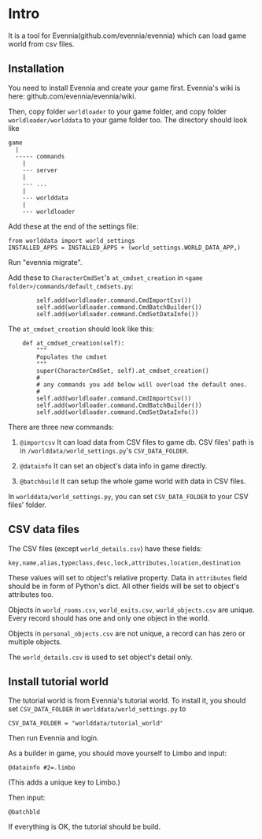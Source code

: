 # Intro
It is a tool for Evennia(github.com/evennia/evennia) which can load game world from csv files.

## Installation
You need to install Evennia and create your game first. Evennia's wiki is here: github.com/evennia/evennia/wiki.

Then, copy folder ```worldloader``` to your game folder, and copy folder ```worldloader/worlddata``` to your game folder too. The directory should look like

```
game
  |
  ----- commands  
    |
    --- server
    |
    --- ...
    |
    --- worlddata
    |
    --- worldloader
```

Add these at the end of the settings file:
```
from worlddata import world_settings
INSTALLED_APPS = INSTALLED_APPS + (world_settings.WORLD_DATA_APP,)
```

Run "evennia migrate".
  
Add these to ```CharacterCmdSet```'s ```at_cmdset_creation``` in ```<game folder>/commands/default_cmdsets.py```:
```
        self.add(worldloader.command.CmdImportCsv())
        self.add(worldloader.command.CmdBatchBuilder())
        self.add(worldloader.command.CmdSetDataInfo())
```

The ```at_cmdset_creation``` should look like this:
```
    def at_cmdset_creation(self):
        """
        Populates the cmdset
        """
        super(CharacterCmdSet, self).at_cmdset_creation()
        #
        # any commands you add below will overload the default ones.
        #
        self.add(worldloader.command.CmdImportCsv())
        self.add(worldloader.command.CmdBatchBuilder())
        self.add(worldloader.command.CmdSetDataInfo())
```

There are three new commands:

1. ```@importcsv``` It can load data from CSV files to game db. CSV files' path is in ```/worlddata/world_settings.py```'s ```CSV_DATA_FOLDER```.

2. ```@datainfo``` It can set an object's data info in game directly.

3. ```@batchbuild``` It can setup the whole game world with data in CSV files.

In ```worlddata/world_settings.py```, you can set ```CSV_DATA_FOLDER``` to your CSV files' folder.


## CSV data files
The CSV files (except ```world_details.csv```) have these fields:
```
key,name,alias,typeclass,desc,lock,attributes,location,destination
```

These values will set to object's relative property. Data in ```attributes``` field should be in form of Python's dict. All other fields will be set to object's attributes too.

Objects in ```world_rooms.csv```, ```world_exits.csv```, ```world_objects.csv``` are unique. Every record should has one and only one object in the world.

Objects in ```personal_objects.csv``` are not unique, a record can has zero or multiple objects.

The ```world_details.csv``` is used to set object's detail only.


## Install tutorial world
The tutorial world is from Evennia's tutorial world. To install it, you should set ```CSV_DATA_FOLDER``` in ```worlddata/world_settings.py``` to
```
CSV_DATA_FOLDER = "worlddata/tutorial_world"
```

Then run Evennia and login.

As a builder in game, you should move yourself to Limbo and input:
```
@datainfo #2=.limbo
```
(This adds a unique key to Limbo.)

Then input:
```
@batchbld
```

If everything is OK, the tutorial should be build.
